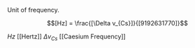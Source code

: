 Unit of frequency.

$$[Hz] = \frac{[\Delta v_{Cs}]}{[9192631770]}$$

$Hz$ [[Hertz]]
$\Delta v_{Cs}$ [[Caesium Frequency]]